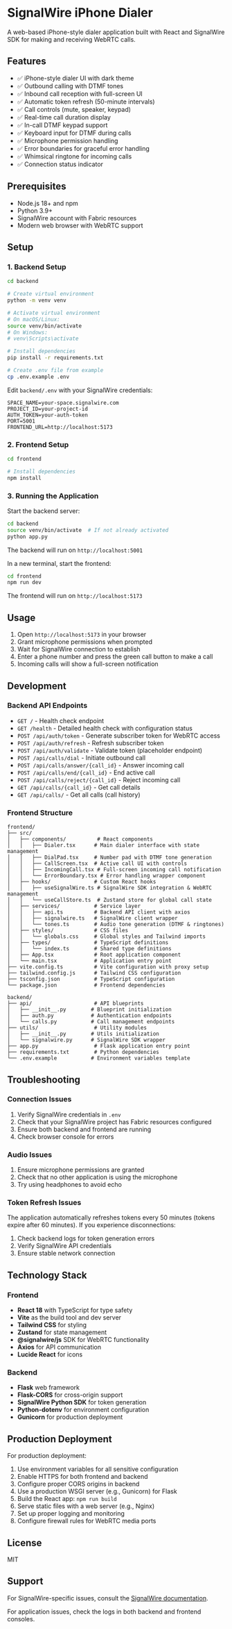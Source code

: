 # SignalWire iPhone Dialer

A web-based iPhone-style dialer application built with React and SignalWire SDK for making and receiving WebRTC calls.

## Features

- ✅ iPhone-style dialer UI with dark theme
- ✅ Outbound calling with DTMF tones
- ✅ Inbound call reception with full-screen UI
- ✅ Automatic token refresh (50-minute intervals)
- ✅ Call controls (mute, speaker, keypad)
- ✅ Real-time call duration display
- ✅ In-call DTMF keypad support
- ✅ Keyboard input for DTMF during calls
- ✅ Microphone permission handling
- ✅ Error boundaries for graceful error handling
- ✅ Whimsical ringtone for incoming calls
- ✅ Connection status indicator

## Prerequisites

- Node.js 18+ and npm
- Python 3.9+
- SignalWire account with Fabric resources
- Modern web browser with WebRTC support

## Setup

### 1. Backend Setup

```bash
cd backend

# Create virtual environment
python -m venv venv

# Activate virtual environment
# On macOS/Linux:
source venv/bin/activate
# On Windows:
# venv\Scripts\activate

# Install dependencies
pip install -r requirements.txt

# Create .env file from example
cp .env.example .env
```

Edit `backend/.env` with your SignalWire credentials:
```env
SPACE_NAME=your-space.signalwire.com
PROJECT_ID=your-project-id
AUTH_TOKEN=your-auth-token
PORT=5001
FRONTEND_URL=http://localhost:5173
```

### 2. Frontend Setup

```bash
cd frontend

# Install dependencies
npm install
```

### 3. Running the Application

Start the backend server:
```bash
cd backend
source venv/bin/activate  # If not already activated
python app.py
```

The backend will run on `http://localhost:5001`

In a new terminal, start the frontend:
```bash
cd frontend
npm run dev
```

The frontend will run on `http://localhost:5173`

## Usage

1. Open `http://localhost:5173` in your browser
2. Grant microphone permissions when prompted
3. Wait for SignalWire connection to establish
4. Enter a phone number and press the green call button to make a call
5. Incoming calls will show a full-screen notification

## Development

### Backend API Endpoints

- `GET /` - Health check endpoint
- `GET /health` - Detailed health check with configuration status
- `POST /api/auth/token` - Generate subscriber token for WebRTC access
- `POST /api/auth/refresh` - Refresh subscriber token
- `POST /api/auth/validate` - Validate token (placeholder endpoint)
- `POST /api/calls/dial` - Initiate outbound call
- `POST /api/calls/answer/{call_id}` - Answer incoming call
- `POST /api/calls/end/{call_id}` - End active call
- `POST /api/calls/reject/{call_id}` - Reject incoming call
- `GET /api/calls/{call_id}` - Get call details
- `GET /api/calls/` - Get all calls (call history)

### Frontend Structure

```
frontend/
├── src/
│   ├── components/          # React components
│   │   ├── Dialer.tsx      # Main dialer interface with state management
│   │   ├── DialPad.tsx     # Number pad with DTMF tone generation
│   │   ├── CallScreen.tsx  # Active call UI with controls
│   │   ├── IncomingCall.tsx # Full-screen incoming call notification
│   │   └── ErrorBoundary.tsx # Error handling wrapper component
│   ├── hooks/              # Custom React hooks
│   │   ├── useSignalWire.ts # SignalWire SDK integration & WebRTC management
│   │   └── useCallStore.ts  # Zustand store for global call state
│   ├── services/           # Service layer
│   │   ├── api.ts          # Backend API client with axios
│   │   ├── signalwire.ts   # SignalWire client wrapper
│   │   └── tones.ts        # Audio tone generation (DTMF & ringtones)
│   ├── styles/             # CSS files
│   │   └── globals.css     # Global styles and Tailwind imports
│   ├── types/              # TypeScript definitions
│   │   └── index.ts        # Shared type definitions
│   ├── App.tsx             # Root application component
│   └── main.tsx            # Application entry point
├── vite.config.ts          # Vite configuration with proxy setup
├── tailwind.config.js      # Tailwind CSS configuration
├── tsconfig.json           # TypeScript configuration
└── package.json            # Frontend dependencies

backend/
├── api/                    # API blueprints
│   ├── __init__.py        # Blueprint initialization
│   ├── auth.py            # Authentication endpoints
│   └── calls.py           # Call management endpoints
├── utils/                  # Utility modules
│   ├── __init__.py        # Utils initialization
│   └── signalwire.py      # SignalWire SDK wrapper
├── app.py                  # Flask application entry point
├── requirements.txt        # Python dependencies
└── .env.example           # Environment variables template
```

## Troubleshooting

### Connection Issues

1. Verify SignalWire credentials in `.env`
2. Check that your SignalWire project has Fabric resources configured
3. Ensure both backend and frontend are running
4. Check browser console for errors

### Audio Issues

1. Ensure microphone permissions are granted
2. Check that no other application is using the microphone
3. Try using headphones to avoid echo

### Token Refresh Issues

The application automatically refreshes tokens every 50 minutes (tokens expire after 60 minutes). If you experience disconnections:

1. Check backend logs for token generation errors
2. Verify SignalWire API credentials
3. Ensure stable network connection

## Technology Stack

### Frontend
- **React 18** with TypeScript for type safety
- **Vite** as the build tool and dev server
- **Tailwind CSS** for styling
- **Zustand** for state management
- **@signalwire/js** SDK for WebRTC functionality
- **Axios** for API communication
- **Lucide React** for icons

### Backend
- **Flask** web framework
- **Flask-CORS** for cross-origin support
- **SignalWire Python SDK** for token generation
- **Python-dotenv** for environment configuration
- **Gunicorn** for production deployment

## Production Deployment

For production deployment:

1. Use environment variables for all sensitive configuration
2. Enable HTTPS for both frontend and backend
3. Configure proper CORS origins in backend
4. Use a production WSGI server (e.g., Gunicorn) for Flask
5. Build the React app: `npm run build`
6. Serve static files with a web server (e.g., Nginx)
7. Set up proper logging and monitoring
8. Configure firewall rules for WebRTC media ports

## License

MIT

## Support

For SignalWire-specific issues, consult the [SignalWire documentation](https://developer.signalwire.com/).

For application issues, check the logs in both backend and frontend consoles.